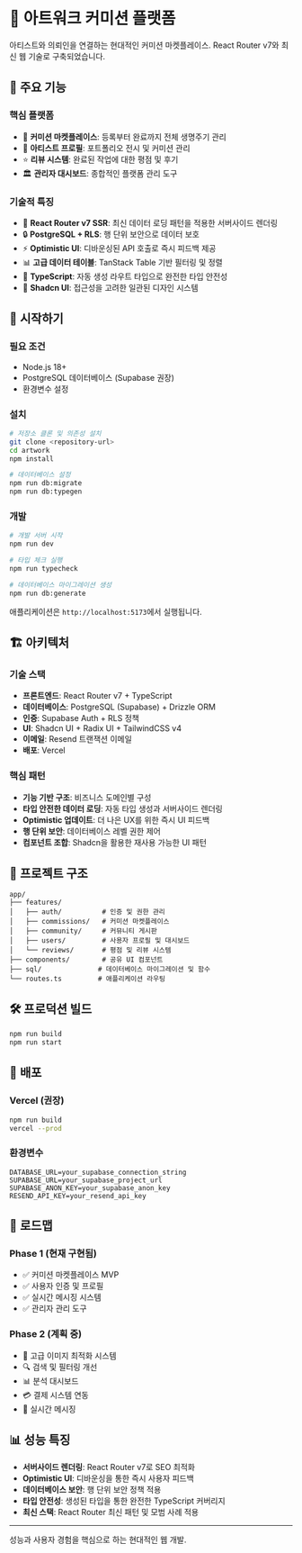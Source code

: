 # 🎨 아트워크 커미션 플랫폼

아티스트와 의뢰인을 연결하는 현대적인 커미션 마켓플레이스. React Router v7와 최신 웹 기술로 구축되었습니다.

## 🌟 주요 기능

### 핵심 플랫폼
- 🎨 **커미션 마켓플레이스**: 등록부터 완료까지 전체 생명주기 관리
- 👥 **아티스트 프로필**: 포트폴리오 전시 및 커미션 관리
- ⭐ **리뷰 시스템**: 완료된 작업에 대한 평점 및 후기
- 🏛️ **관리자 대시보드**: 종합적인 플랫폼 관리 도구

### 기술적 특징
- 🚀 **React Router v7 SSR**: 최신 데이터 로딩 패턴을 적용한 서버사이드 렌더링
- 🔒 **PostgreSQL + RLS**: 행 단위 보안으로 데이터 보호
- ⚡ **Optimistic UI**: 디바운싱된 API 호출로 즉시 피드백 제공
- 📊 **고급 데이터 테이블**: TanStack Table 기반 필터링 및 정렬
- 🎯 **TypeScript**: 자동 생성 라우트 타입으로 완전한 타입 안전성
- 🎨 **Shadcn UI**: 접근성을 고려한 일관된 디자인 시스템

## 🚀 시작하기

### 필요 조건
- Node.js 18+ 
- PostgreSQL 데이터베이스 (Supabase 권장)
- 환경변수 설정

### 설치

```bash
# 저장소 클론 및 의존성 설치
git clone <repository-url>
cd artwork
npm install

# 데이터베이스 설정
npm run db:migrate
npm run db:typegen
```

### 개발

```bash
# 개발 서버 시작
npm run dev

# 타입 체크 실행
npm run typecheck

# 데이터베이스 마이그레이션 생성
npm run db:generate
```

애플리케이션은 `http://localhost:5173`에서 실행됩니다.

## 🏗️ 아키텍처

### 기술 스택
- **프론트엔드**: React Router v7 + TypeScript
- **데이터베이스**: PostgreSQL (Supabase) + Drizzle ORM  
- **인증**: Supabase Auth + RLS 정책
- **UI**: Shadcn UI + Radix UI + TailwindCSS v4
- **이메일**: Resend 트랜잭션 이메일
- **배포**: Vercel

### 핵심 패턴
- **기능 기반 구조**: 비즈니스 도메인별 구성
- **타입 안전한 데이터 로딩**: 자동 타입 생성과 서버사이드 렌더링
- **Optimistic 업데이트**: 더 나은 UX를 위한 즉시 UI 피드백
- **행 단위 보안**: 데이터베이스 레벨 권한 제어
- **컴포넌트 조합**: Shadcn을 활용한 재사용 가능한 UI 패턴

## 📁 프로젝트 구조

```
app/
├── features/
│   ├── auth/          # 인증 및 권한 관리
│   ├── commissions/   # 커미션 마켓플레이스
│   ├── community/     # 커뮤니티 게시판
│   ├── users/         # 사용자 프로필 및 대시보드
│   └── reviews/       # 평점 및 리뷰 시스템
├── components/        # 공유 UI 컴포넌트
├── sql/              # 데이터베이스 마이그레이션 및 함수
└── routes.ts         # 애플리케이션 라우팅
```

## 🛠️ 프로덕션 빌드

```bash
npm run build
npm run start
```

## 🚀 배포

### Vercel (권장)
```bash
npm run build
vercel --prod
```

### 환경변수
```env
DATABASE_URL=your_supabase_connection_string
SUPABASE_URL=your_supabase_project_url
SUPABASE_ANON_KEY=your_supabase_anon_key
RESEND_API_KEY=your_resend_api_key
```

## 🔮 로드맵

### Phase 1 (현재 구현됨)
- ✅ 커미션 마켓플레이스 MVP
- ✅ 사용자 인증 및 프로필  
- ✅ 실시간 메시징 시스템
- ✅ 관리자 관리 도구

### Phase 2 (계획 중)
- 📸 고급 이미지 최적화 시스템
- 🔍 검색 및 필터링 개선
- 📊 분석 대시보드
- 💳 결제 시스템 연동
- 💬 실시간 메시징


## 📊 성능 특징

- **서버사이드 렌더링**: React Router v7로 SEO 최적화
- **Optimistic UI**: 디바운싱을 통한 즉시 사용자 피드백
- **데이터베이스 보안**: 행 단위 보안 정책 적용
- **타입 안전성**: 생성된 타입을 통한 완전한 TypeScript 커버리지
- **최신 스택**: React Router 최신 패턴 및 모범 사례 적용

---

성능과 사용자 경험을 핵심으로 하는 현대적인 웹 개발.

